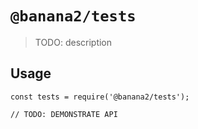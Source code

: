 # `@banana2/tests`

> TODO: description

## Usage

```
const tests = require('@banana2/tests');

// TODO: DEMONSTRATE API
```
